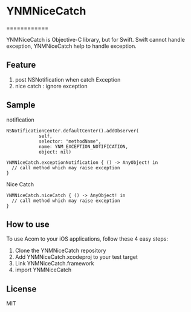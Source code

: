 # YNMNiceCatch
============

YNMNiceCatch is Objective-C library, but for Swift.
Swift cannot handle exception, YNMNiceCatch help to handle exception.

## Feature
1. post NSNotification when catch Exception
2. nice catch : ignore exception

## Sample
notification
```
NSNotificationCenter.defaultCenter().addObserver(
            self,
            selector: "methodName",
            name: YNM_EXCEPTION_NOTIFICATION,
            object: nil)

YNMNiceCatch.exceptionNotification { () -> AnyObject! in
  // call method which may raise exception
}
```

Nice Catch
```
YNMNiceCatch.niceCatch { () -> AnyObject! in
  // call method which may raise exception
}
```

## How to use
To use Acom to your iOS applications, follow these 4 easy steps:

1. Clone the YNMNiceCatch repository
2. Add YNMNiceCatch.xcodeproj to your test target
3. Link YNMNiceCatch.framework
4. import YNMNiceCatch

## License
MIT
